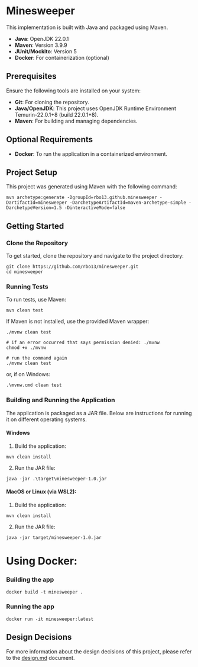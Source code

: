 # Minesweeper

This implementation is built with Java and packaged using Maven.

- **Java**: OpenJDK 22.0.1
- **Maven**: Version 3.9.9
- **JUnit/Mockito**: Version 5
- **Docker**: For containerization (optional)

## Prerequisites

Ensure the following tools are installed on your system:

- **Git**: For cloning the repository.
- **Java/OpenJDK**: This project uses OpenJDK Runtime Environment Temurin-22.0.1+8 (build 22.0.1+8).
- **Maven**: For building and managing dependencies.

## Optional Requirements

- **Docker**: To run the application in a containerized environment.


## Project Setup
This project was generated using Maven with the following command:
```shell
mvn archetype:generate -DgroupId=rbo13.github.minesweeper -DartifactId=minesweeper -DarchetypeArtifactId=maven-archetype-simple -DarchetypeVersion=1.5 -DinteractiveMode=false
```

## Getting Started
### Clone the Repository
To get started, clone the repository and navigate to the project directory:
```shell
git clone https://github.com/rbo13/minesweeper.git
cd minesweeper
```

### Running Tests
To run tests, use Maven:
```shell
mvn clean test
```

If Maven is not installed, use the provided Maven wrapper:
```shell
./mvnw clean test

# if an error occurred that says permission denied: ./mvnw
chmod +x ./mvnw

# run the command again
./mvnw clean test
```
or, if on Windows:
```shell
.\mvnw.cmd clean test
```

### Building and Running the Application
The application is packaged as a JAR file. Below are instructions for running it on different operating systems.

#### Windows
1. Build the application:
```shell
mvn clean install
```
2. Run the JAR file:
```shell
java -jar .\target\minesweeper-1.0.jar
```

#### MacOS or Linux (via WSL2):
1. Build the application:
```shell
mvn clean install
```
2. Run the JAR file:
```shell
java -jar target/minesweeper-1.0.jar
```

# Using Docker:

### Building the app
```docker
docker build -t minesweeper .
```

### Running the app
```docker
docker run -it minesweeper:latest
```

## Design Decisions

For more information about the design decisions of this project, please refer to the [design.md](docs/design.md) document.
